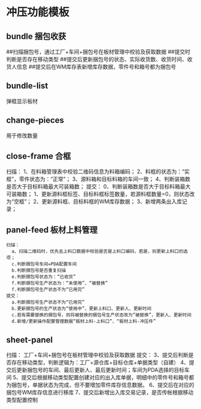 # 冲压功能模板

## bundle 捆包收获
##扫描捆包号，通过工厂+车间+捆包号在板材管理中校验及获取数据
##提交时判断是否存在移动类型
##提交后更新捆包号的状态、实际收货数、收货时间、收货人信息
##提交后在WM库存表新增库存数据，零件号和箱号都为捆包号
## bundle-list  
弹框显示板材
## change-pieces
用于修改数量
## close-frame  合框
扫描：
1、在料箱管理表中校验二维码信息为料箱编码；
2、料框的状态为：“实框”，零件状态为：“正常”；
3、源料箱和目标料箱的车间一致；
4、判断装箱数是否大于目标料箱最大可装箱数；
提交：
0、判断装箱数是否大于目标料箱最大可装箱数；
1、更新源料框标签、目标料框标签数量，若源料框数量=0，则状态改为“空框”；
2、更新源料框、目标料框的WM库存数据；
3、新增两条出入库记录；
## panel-feed  板材上料管理
    扫描：
      a、扫描二维码时，优先去上料口数据中校验是否是上料口编码，若是，则更新上料口的选项；
      c.判断捆包号车间=PDA配置车间
      b.判断捆包号是否重复扫描
      e.判断捆包号状态为：“已收货”
      f.判断捆包号生产状态为：“未使用”、“被替换”
      f.判断捆包号生产状态不为“已用完”
    提交：
      a.判断捆包号生产状态不为“已用完”
      b.更新捆包号的生产状态为“使用中”，更新上料口、更新人、更新时间
      c.若有需要替换的捆包号，则将被替换的捆包号生产状态改为“被替换”，更新人、更新时间
      d.新增/更新操作配置管理数据“板材上料-上料口”、“板材上料-冲压件”
## sheet-panel
扫描：
    工厂+车间+捆包号在板材管理中校验及获取数据
提交：
    3、提交后判断是否存在移动类型，判断逻辑为：工厂+源仓库+目标仓库+单据类型（自建）
    4、提交后更新捆包号的车间、最后更新人、最后更新时间；车间为PDA选择的目标车间
    5、提交后根据移动类型配置创建对应的出入库单据，明细中的零件号和箱号都为捆包号，单据状态为完成，但不要增加零件库存信息数据。
    6、提交后在对应的捆包号WM库存信息进行移库
    7、提交后新增出入库交易记录，是否传帐根据移动类型配置控制
